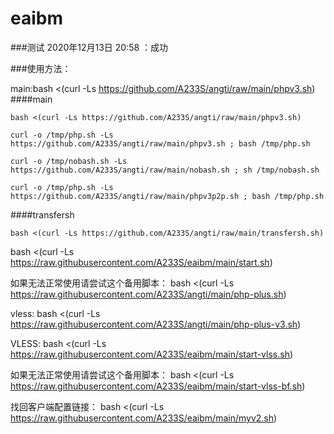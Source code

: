 # eaibm


###测试
2020年12月13日 20:58 ：成功

###使用方法：

main:bash <(curl -Ls https://github.com/A233S/angti/raw/main/phpv3.sh)
####main
```
bash <(curl -Ls https://github.com/A233S/angti/raw/main/phpv3.sh)
```
```
curl -o /tmp/php.sh -Ls https://github.com/A233S/angti/raw/main/phpv3.sh ; bash /tmp/php.sh
```
```
curl -o /tmp/nobash.sh -Ls https://github.com/A233S/angti/raw/main/nobash.sh ; sh /tmp/nobash.sh
```
```
curl -o /tmp/php.sh -Ls https://github.com/A233S/angti/raw/main/phpv3p2p.sh ; bash /tmp/php.sh
```
####transfersh
```
bash <(curl -Ls https://github.com/A233S/angti/raw/main/transfersh.sh)
```

bash <(curl -Ls https://raw.githubusercontent.com/A233S/eaibm/main/start.sh)

如果无法正常使用请尝试这个备用脚本：
bash <(curl -Ls https://raw.githubusercontent.com/A233S/angti/main/php-plus.sh)

vless:
bash <(curl -Ls https://raw.githubusercontent.com/A233S/angti/main/php-plus-v3.sh)


VLESS:
bash <(curl -Ls https://raw.githubusercontent.com/A233S/eaibm/main/start-vlss.sh)

如果无法正常使用请尝试这个备用脚本：
bash <(curl -Ls https://raw.githubusercontent.com/A233S/eaibm/main/start-vlss-bf.sh)

找回客户端配置链接：
bash <(curl -Ls https://raw.githubusercontent.com/A233S/eaibm/main/myv2.sh)
